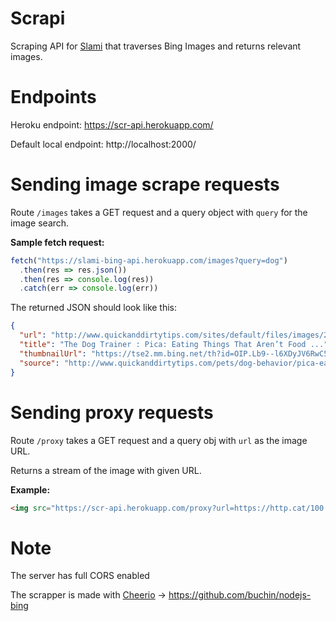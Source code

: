 # Scrapi
Scraping API for [Slami](https://github.com/Nikaoto/slami-react) that traverses Bing Images and returns relevant images. 

# Endpoints
Heroku endpoint: https://scr-api.herokuapp.com/

Default local endpoint: http://localhost:2000/

# Sending image scrape requests

Route `/images` takes a GET request and a query object with `query` for the image search.

**Sample fetch request:**
```javascript
fetch("https://slami-bing-api.herokuapp.com/images?query=dog")
  .then(res => res.json())
  .then(res => console.log(res))
  .catch(err => console.log(err))
```

The returned JSON should look like this:
```json
{
  "url": "http://www.quickanddirtytips.com/sites/default/files/images/2887/Dog_Chew.jpg",
  "title": "The Dog Trainer : Pica: Eating Things That Aren’t Food ...",
  "thumbnailUrl": "https://tse2.mm.bing.net/th?id=OIP.Lb9--l6XDyJV6RwC5fDEiwHaE7&pithumb.jpg",
  "source": "http://www.quickanddirtytips.com/pets/dog-behavior/pica-eating-things-that-aren%E2%80%99t-food"
}
```

# Sending proxy requests

Route `/proxy` takes a GET request and a query obj with `url` as the image URL.

Returns a stream of the image with given URL.

**Example:**
```html
<img src="https://scr-api.herokuapp.com/proxy?url=https://http.cat/100.jpg" alt="cat" />
```

# Note
The server has full CORS enabled

The scrapper is made with [Cheerio](https://cheerio.js.org/) -> https://github.com/buchin/nodejs-bing

